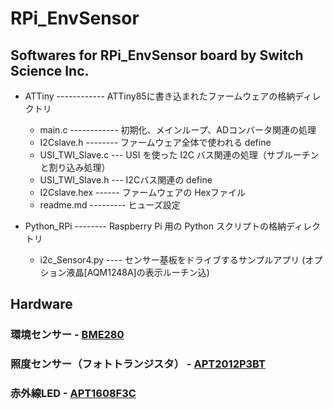 # RPi_EnvSensor

## Softwares for RPi_EnvSensor board by Switch Science Inc.

+ ATTiny  ------------  ATTiny85に書き込まれたファームウェアの格納ディレクトリ
   +  main.c  ------------  初期化、メインループ、ADコンバータ関連の処理
   +  I2Cslave.h  --------  ファームウェア全体で使われる define
   +  USI_TWI_Slave.c  ---  USI を使った I2C バス関連の処理（サブルーチンと割り込み処理）
   +  USI_TWI_Slave.h  ---  I2Cバス関連の define
   +  I2Cslave.hex  ------  ファームウェアの Hexファイル
   +  readme.md  ---------  ヒューズ設定

+ Python_RPi  --------  Raspberry Pi 用の Python スクリプトの格納ディレクトリ
   +  i2c_Sensor4.py  ----  センサー基板をドライブするサンプルアプリ
                            (オプション液晶[AQM1248A]の表示ルーチン込)

## Hardware

### 環境センサー - [BME280](https://ae-bst.resource.bosch.com/media/_tech/media/datasheets/BST-BME280_DS001-11.pdf)

### 照度センサー（フォトトランジスタ） - [APT2012P3BT](https://www.kingbrightusa.com/images/catalog/spec/APT2012P3BT.pdf)

### 赤外線LED  - [APT1608F3C](https://www.kingbrightusa.com/images/catalog/spec/APT1608F3C.pdf)
